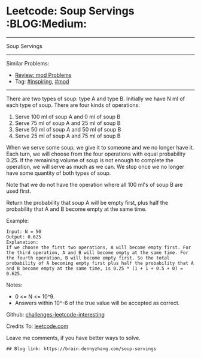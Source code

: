 # Leetcode: Soup Servings     :BLOG:Medium:


---

Soup Servings  

---

Similar Problems:  
-   [Review: mod Problems](https://brain.dennyzhang.com/review-mod)
-   Tag: [#inspiring](https://brain.dennyzhang.com/tag/inspiring), [#mod](https://brain.dennyzhang.com/tag/mod)

---

There are two types of soup: type A and type B. Initially we have N ml of each type of soup. There are four kinds of operations:  

1.  Serve 100 ml of soup A and 0 ml of soup B
2.  Serve 75 ml of soup A and 25 ml of soup B
3.  Serve 50 ml of soup A and 50 ml of soup B
4.  Serve 25 ml of soup A and 75 ml of soup B

When we serve some soup, we give it to someone and we no longer have it.  Each turn, we will choose from the four operations with equal probability 0.25. If the remaining volume of soup is not enough to complete the operation, we will serve as much as we can.  We stop once we no longer have some quantity of both types of soup.  

Note that we do not have the operation where all 100 ml's of soup B are used first.  

Return the probability that soup A will be empty first, plus half the probability that A and B become empty at the same time.  

Example:  

    Input: N = 50
    Output: 0.625
    Explanation: 
    If we choose the first two operations, A will become empty first. For the third operation, A and B will become empty at the same time. For the fourth operation, B will become empty first. So the total probability of A becoming empty first plus half the probability that A and B become empty at the same time, is 0.25 * (1 + 1 + 0.5 + 0) = 0.625.

Notes:  

-   0 <= N <= 10^9.
-   Answers within 10^-6 of the true value will be accepted as correct.

Github: [challenges-leetcode-interesting](https://github.com/DennyZhang/challenges-leetcode-interesting/tree/master/soup-servings)  

Credits To: [leetcode.com](https://leetcode.com/problems/soup-servings/description/)  

Leave me comments, if you have better ways to solve.  

    ## Blog link: https://brain.dennyzhang.com/soup-servings